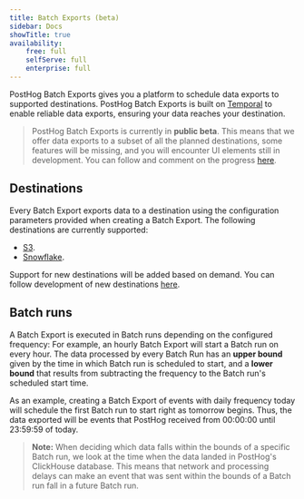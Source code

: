 ```yaml
---
title: Batch Exports (beta)
sidebar: Docs
showTitle: true
availability:
    free: full
    selfServe: full
    enterprise: full
---
```


PostHog Batch Exports gives you a platform to schedule data exports to supported destinations. PostHog Batch Exports is built on [Temporal](https://www.temporal.io/) to enable reliable data exports, ensuring your data reaches your destination.

> PostHog Batch Exports is currently in **public beta**. This means that we offer data exports to a subset of all the planned destinations, some features will be missing, and you will encounter UI elements still in development. You can follow and comment on the progress [here](https://github.com/PostHog/posthog/issues/15997).

## Destinations

Every Batch Export exports data to a destination using the configuration parameters provided when creating a Batch Export. The following destinations are currently supported:
* [S3](/docs/batch-exports/s3).
* [Snowflake](/docs/batch-exports/snowflake).

Support for new destinations will be added based on demand. You can follow development of new destinations [here](https://github.com/PostHog/posthog/issues/15997).

## Batch runs

A Batch Export is executed in Batch runs depending on the configured frequency: For example, an hourly Batch Export will start a Batch run on every hour. The data processed by every Batch Run has an **upper bound** given by the time in which Batch run is scheduled to start, and a **lower bound** that results from subtracting the frequency to the Batch run's scheduled start time.

As an example, creating a Batch Export of events with daily frequency today will schedule the first Batch run to start right as tomorrow begins. Thus, the data exported will be events that PostHog received from 00:00:00 until 23:59:59 of today.

> **Note:** When deciding which data falls within the bounds of a specific Batch run, we look at the time when the data landed in PostHog's ClickHouse database. This means that network and processing delays can make an event that was sent within the bounds of a Batch run fall in a future Batch run.
